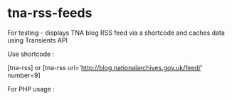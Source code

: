 # tna-rss-feeds

For testing - displays TNA blog RSS feed via a shortcode and caches data using Transients API

Use shortcode : 

[tna-rss] or [tna-rss url='http://blog.nationalarchives.gov.uk/feed/' number=9]

For PHP usage :

<?php tna_rss ( $rssUrl, $url, $rssTitle, $image, $id ) ?>
